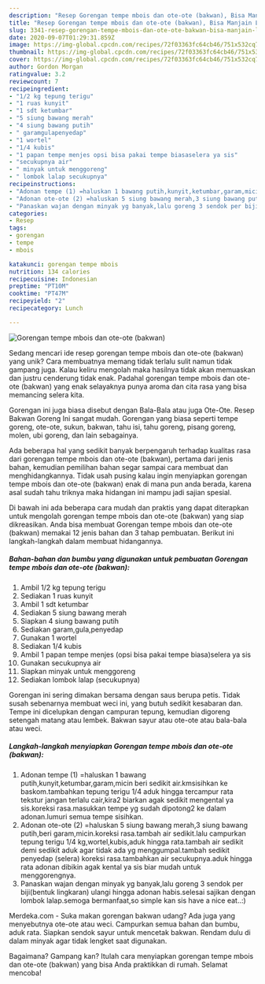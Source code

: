 ```yaml
---
description: "Resep Gorengan tempe mbois dan ote-ote (bakwan), Bisa Manjain Lidah"
title: "Resep Gorengan tempe mbois dan ote-ote (bakwan), Bisa Manjain Lidah"
slug: 3341-resep-gorengan-tempe-mbois-dan-ote-ote-bakwan-bisa-manjain-lidah
date: 2020-09-07T01:29:31.859Z
image: https://img-global.cpcdn.com/recipes/72f03363fc64cb46/751x532cq70/gorengan-tempe-mbois-dan-ote-ote-bakwan-foto-resep-utama.jpg
thumbnail: https://img-global.cpcdn.com/recipes/72f03363fc64cb46/751x532cq70/gorengan-tempe-mbois-dan-ote-ote-bakwan-foto-resep-utama.jpg
cover: https://img-global.cpcdn.com/recipes/72f03363fc64cb46/751x532cq70/gorengan-tempe-mbois-dan-ote-ote-bakwan-foto-resep-utama.jpg
author: Gordon Morgan
ratingvalue: 3.2
reviewcount: 7
recipeingredient:
- "1/2 kg tepung terigu"
- "1 ruas kunyit"
- "1 sdt ketumbar"
- "5 siung bawang merah"
- "4 siung bawang putih"
- " garamgulapenyedap"
- "1 wortel"
- "1/4 kubis"
- "1 papan tempe menjes opsi bisa pakai tempe biasaselera ya sis"
- "secukupnya air"
- " minyak untuk menggoreng"
- " lombok lalap secukupnya"
recipeinstructions:
- "Adonan tempe (1) =haluskan 1 bawang putih,kunyit,ketumbar,garam,micin beri sedikit air.kmsisihkan ke baskom.tambahkan tepung terigu 1/4 aduk hingga tercampur rata tekstur jangan terlalu cair,kira2 biarkan agak sedikit mengental ya sis.koreksi rasa.masukkan tempe yg sudah dipotong2 ke dalam adonan.lumuri semua tempe sisihkan."
- "Adonan ote-ote (2) =haluskan 5 siung bawang merah,3 siung bawang putih,beri garam,micin.koreksi rasa.tambah air sedikit.lalu campurkan tepung terigu 1/4 kg,wortel,kubis,aduk hingga rata.tambah air sedikit demi sedikit aduk agar tidak ada yg menggumpal.tambah sedikit penyedap (selera) koreksi rasa.tambahkan air secukupnya.aduk hingga rata adonan dibikin agak kental ya sis biar mudah untuk menggorengnya."
- "Panaskan wajan dengan minyak yg banyak,lalu goreng 3 sendok per biji(bentuk lingkaran) ulangi hingga adonan habis.selesai sajikan dengan lombok lalap.semoga bermanfaat,so simple kan sis have a nice eat..:)"
categories:
- Resep
tags:
- gorengan
- tempe
- mbois

katakunci: gorengan tempe mbois 
nutrition: 134 calories
recipecuisine: Indonesian
preptime: "PT10M"
cooktime: "PT47M"
recipeyield: "2"
recipecategory: Lunch

---
```



![Gorengan tempe mbois dan ote-ote (bakwan)](https://img-global.cpcdn.com/recipes/72f03363fc64cb46/751x532cq70/gorengan-tempe-mbois-dan-ote-ote-bakwan-foto-resep-utama.jpg)

Sedang mencari ide resep gorengan tempe mbois dan ote-ote (bakwan) yang unik? Cara membuatnya memang tidak terlalu sulit namun tidak gampang juga. Kalau keliru mengolah maka hasilnya tidak akan memuaskan dan justru cenderung tidak enak. Padahal gorengan tempe mbois dan ote-ote (bakwan) yang enak selayaknya punya aroma dan cita rasa yang bisa memancing selera kita.

Gorengan ini juga biasa disebut dengan Bala-Bala atau juga Ote-Ote. Resep Bakwan Goreng Ini sangat mudah. Gorengan yang biasa seperti tempe goreng, ote-ote, sukun, bakwan, tahu isi, tahu goreng, pisang goreng, molen, ubi goreng, dan lain sebagainya.

Ada beberapa hal yang sedikit banyak berpengaruh terhadap kualitas rasa dari gorengan tempe mbois dan ote-ote (bakwan), pertama dari jenis bahan, kemudian pemilihan bahan segar sampai cara membuat dan menghidangkannya. Tidak usah pusing kalau ingin menyiapkan gorengan tempe mbois dan ote-ote (bakwan) enak di mana pun anda berada, karena asal sudah tahu triknya maka hidangan ini mampu jadi sajian spesial.


Di bawah ini ada beberapa cara mudah dan praktis yang dapat diterapkan untuk mengolah gorengan tempe mbois dan ote-ote (bakwan) yang siap dikreasikan. Anda bisa membuat Gorengan tempe mbois dan ote-ote (bakwan) memakai 12 jenis bahan dan 3 tahap pembuatan. Berikut ini langkah-langkah dalam membuat hidangannya.

<!--inarticleads1-->

##### Bahan-bahan dan bumbu yang digunakan untuk pembuatan Gorengan tempe mbois dan ote-ote (bakwan):

1. Ambil 1/2 kg tepung terigu
1. Sediakan 1 ruas kunyit
1. Ambil 1 sdt ketumbar
1. Sediakan 5 siung bawang merah
1. Siapkan 4 siung bawang putih
1. Sediakan  garam,gula,penyedap
1. Gunakan 1 wortel
1. Sediakan 1/4 kubis
1. Ambil 1 papan tempe menjes (opsi bisa pakai tempe biasa)selera ya sis
1. Gunakan secukupnya air
1. Siapkan  minyak untuk menggoreng
1. Sediakan  lombok lalap (secukupnya)


Gorengan ini sering dimakan bersama dengan saus berupa petis. Tidak susah sebenarnya membuat weci ini, yang butuh sedikit kesabaran dan. Tempe ini dicelupkan dengan campuran tepung, kemudian digoreng setengah matang atau lembek. Bakwan sayur atau ote-ote atau bala-bala atau weci. 

<!--inarticleads2-->

##### Langkah-langkah menyiapkan Gorengan tempe mbois dan ote-ote (bakwan):

1. Adonan tempe (1) =haluskan 1 bawang putih,kunyit,ketumbar,garam,micin beri sedikit air.kmsisihkan ke baskom.tambahkan tepung terigu 1/4 aduk hingga tercampur rata tekstur jangan terlalu cair,kira2 biarkan agak sedikit mengental ya sis.koreksi rasa.masukkan tempe yg sudah dipotong2 ke dalam adonan.lumuri semua tempe sisihkan.
1. Adonan ote-ote (2) =haluskan 5 siung bawang merah,3 siung bawang putih,beri garam,micin.koreksi rasa.tambah air sedikit.lalu campurkan tepung terigu 1/4 kg,wortel,kubis,aduk hingga rata.tambah air sedikit demi sedikit aduk agar tidak ada yg menggumpal.tambah sedikit penyedap (selera) koreksi rasa.tambahkan air secukupnya.aduk hingga rata adonan dibikin agak kental ya sis biar mudah untuk menggorengnya.
1. Panaskan wajan dengan minyak yg banyak,lalu goreng 3 sendok per biji(bentuk lingkaran) ulangi hingga adonan habis.selesai sajikan dengan lombok lalap.semoga bermanfaat,so simple kan sis have a nice eat..:)


Merdeka.com - Suka makan gorengan bakwan udang? Ada juga yang menyebutnya ote-ote atau weci. Campurkan semua bahan dan bumbu, aduk rata. Siapkan sendok sayur untuk mencetak bakwan. Rendam dulu di dalam minyak agar tidak lengket saat digunakan. 

Bagaimana? Gampang kan? Itulah cara menyiapkan gorengan tempe mbois dan ote-ote (bakwan) yang bisa Anda praktikkan di rumah. Selamat mencoba!
